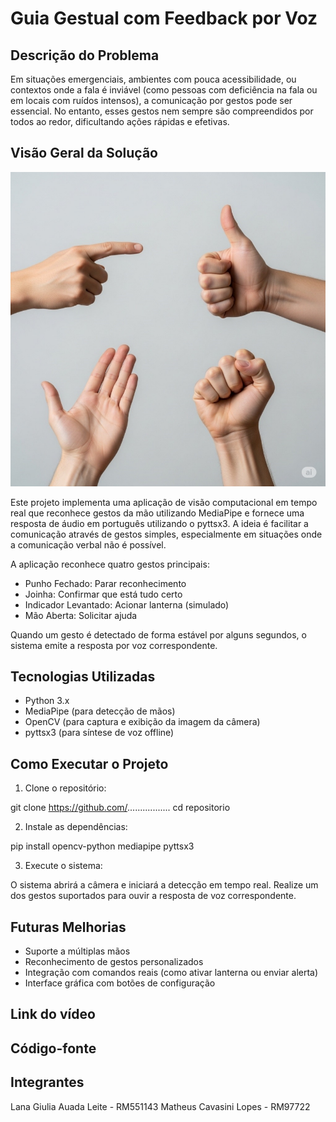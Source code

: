 # Guia Gestual com Feedback por Voz

## Descrição do Problema

Em situações emergenciais, ambientes com pouca acessibilidade, ou contextos onde a fala é inviável (como pessoas com deficiência na fala ou em locais com ruídos intensos), a comunicação por gestos pode ser essencial. No entanto, esses gestos nem sempre são compreendidos por todos ao redor, dificultando ações rápidas e efetivas.

## Visão Geral da Solução

![Exemplo](image_maos.png)


Este projeto implementa uma aplicação de visão computacional em tempo real que reconhece gestos da mão utilizando MediaPipe e fornece uma resposta de áudio em português utilizando o pyttsx3. A ideia é facilitar a comunicação através de gestos simples, especialmente em situações onde a comunicação verbal não é possível.

A aplicação reconhece quatro gestos principais:

- Punho Fechado: Parar reconhecimento
- Joinha: Confirmar que está tudo certo
- Indicador Levantado: Acionar lanterna (simulado)
- Mão Aberta: Solicitar ajuda

Quando um gesto é detectado de forma estável por alguns segundos, o sistema emite a resposta por voz correspondente.

## Tecnologias Utilizadas

- Python 3.x
- MediaPipe (para detecção de mãos)
- OpenCV (para captura e exibição da imagem da câmera)
- pyttsx3 (para síntese de voz offline)

## Como Executar o Projeto

1. Clone o repositório:

git clone https://github.com/.................
cd repositorio

2. Instale as dependências:

pip install opencv-python mediapipe pyttsx3

3. Execute o sistema:

O sistema abrirá a câmera e iniciará a detecção em tempo real. Realize um dos gestos suportados para ouvir a resposta de voz correspondente.

## Futuras Melhorias

- Suporte a múltiplas mãos
- Reconhecimento de gestos personalizados
- Integração com comandos reais (como ativar lanterna ou enviar alerta)
- Interface gráfica com botões de configuração

## Link do vídeo

## Código-fonte

## Integrantes

Lana Giulia Auada Leite  - RM551143
Matheus Cavasini Lopes -  RM97722

